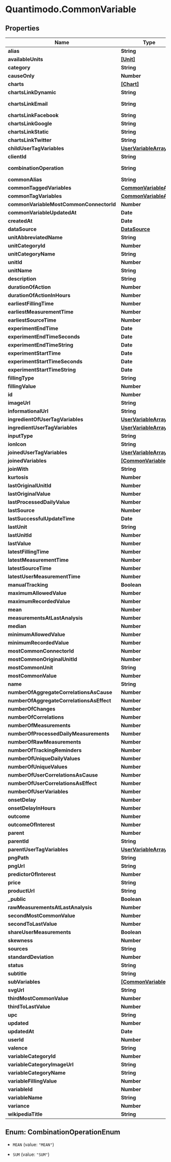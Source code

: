# Quantimodo.CommonVariable

## Properties
Name | Type | Description | Notes
------------ | ------------- | ------------- | -------------
**alias** | **String** | Example:  | 
**availableUnits** | [**[Unit]**](Unit.md) |  | 
**category** | **String** | Example: Sleep | [optional] 
**causeOnly** | **Number** | A value of 1 indicates that this variable is generally a cause in a causal relationship.  An example of a causeOnly variable would be a variable such as Cloud Cover which would generally not be influenced by the behaviour of the user. | 
**charts** | [**[Chart]**](Chart.md) |  | [optional] 
**chartsLinkDynamic** | **String** | Example: https://local.quantimo.do/ionic/Modo/www/#/app/charts/Barometric%20Pressure?variableName&#x3D;Barometric%20Pressure&amp;userId&#x3D;230&amp;pngUrl&#x3D;https%3A%2F%2Fapp.quantimo.do%2Fionic%2FModo%2Fwww%2Fimg%2Fvariable_categories%2Fenvironment.png | 
**chartsLinkEmail** | **String** | Example: mailto:?subject&#x3D;Check%20out%20my%20Barometric%20Pressure%20data%21&amp;body&#x3D;See%20my%20Barometric%20Pressure%20history%20at%20https%3A%2F%2Flocal.quantimo.do%2Fapi%2Fv2%2Fcharts%3FvariableName%3DBarometric%2520Pressure%26userId%3D230%26pngUrl%3Dhttps%253A%252F%252Fapp.quantimo.do%252Fionic%252FModo%252Fwww%252Fimg%252Fvariable_categories%252Fenvironment.png%0A%0AHave%20a%20great%20day! | 
**chartsLinkFacebook** | **String** | Example: https://www.facebook.com/sharer/sharer.php?u&#x3D;https%3A%2F%2Flocal.quantimo.do%2Fapi%2Fv2%2Fcharts%3FvariableName%3DBarometric%2520Pressure%26userId%3D230%26pngUrl%3Dhttps%253A%252F%252Fapp.quantimo.do%252Fionic%252FModo%252Fwww%252Fimg%252Fvariable_categories%252Fenvironment.png | 
**chartsLinkGoogle** | **String** | Example: https://plus.google.com/share?url&#x3D;https%3A%2F%2Flocal.quantimo.do%2Fapi%2Fv2%2Fcharts%3FvariableName%3DBarometric%2520Pressure%26userId%3D230%26pngUrl%3Dhttps%253A%252F%252Fapp.quantimo.do%252Fionic%252FModo%252Fwww%252Fimg%252Fvariable_categories%252Fenvironment.png | 
**chartsLinkStatic** | **String** | Example: https://local.quantimo.do/api/v2/charts?variableName&#x3D;Barometric%20Pressure&amp;userId&#x3D;230&amp;pngUrl&#x3D;https%3A%2F%2Fapp.quantimo.do%2Fionic%2FModo%2Fwww%2Fimg%2Fvariable_categories%2Fenvironment.png | 
**chartsLinkTwitter** | **String** | Example: https://twitter.com/home?status&#x3D;Check%20out%20my%20Barometric%20Pressure%20data%21%20https%3A%2F%2Flocal.quantimo.do%2Fapi%2Fv2%2Fcharts%3FvariableName%3DBarometric%2520Pressure%26userId%3D230%26pngUrl%3Dhttps%253A%252F%252Fapp.quantimo.do%252Fionic%252FModo%252Fwww%252Fimg%252Fvariable_categories%252Fenvironment.png%20%40quantimodo | 
**childUserTagVariables** | [**UserVariableArray**](UserVariableArray.md) |  | 
**clientId** | **String** | Example: local | 
**combinationOperation** | **String** | Way to aggregate measurements over time. Options are \&quot;MEAN\&quot; or \&quot;SUM\&quot;. SUM should be used for things like minutes of exercise.  If you use MEAN for exercise, then a person might exercise more minutes in one day but add separate measurements that were smaller.  So when we are doing correlational analysis, we would think that the person exercised less that day even though they exercised more.  Conversely, we must use MEAN for things such as ratings which cannot be SUMMED. | 
**commonAlias** | **String** | Example: Mood_(psychology) | [optional] 
**commonTaggedVariables** | [**CommonVariableArray**](CommonVariableArray.md) |  | 
**commonTagVariables** | [**CommonVariableArray**](CommonVariableArray.md) |  | 
**commonVariableMostCommonConnectorId** | **Number** | Example: 13 | 
**commonVariableUpdatedAt** | **Date** | Example: 2017-07-30 20:47:38 | 
**createdAt** | **Date** | Example: 2014-10-23 03:41:06 | [optional] 
**dataSource** | [**DataSource**](DataSource.md) |  | 
**unitAbbreviatedName** | **String** | Abbreviated name of the default unit for the variable | 
**unitCategoryId** | **Number** | Example: 1 | [optional] 
**unitCategoryName** | **String** | Example: Duration | [optional] 
**unitId** | **Number** | Id of the default unit for the variable | 
**unitName** | **String** | Example: Hours | [optional] 
**description** | **String** | Example: positive | [optional] 
**durationOfAction** | **Number** | The amount of time over which a predictor/stimulus event can exert an observable influence on an outcome variable value. For instance, aspirin (stimulus/predictor) typically decreases headache severity for approximately four hours (duration of action) following the onset delay. | 
**durationOfActionInHours** | **Number** | Example: 168 | [optional] 
**earliestFillingTime** | **Number** | Example: 1362099600 | 
**earliestMeasurementTime** | **Number** | Earliest measurement time | 
**earliestSourceTime** | **Number** | Example: 1334473200 | 
**experimentEndTime** | **Date** | Example:  | 
**experimentEndTimeSeconds** | **Date** | Example:  | 
**experimentEndTimeString** | **Date** | Example:  | 
**experimentStartTime** | **Date** | Example:  | 
**experimentStartTimeSeconds** | **Date** | Example:  | 
**experimentStartTimeString** | **Date** | Example:  | 
**fillingType** | **String** | Example:  | 
**fillingValue** | **Number** | When it comes to analysis to determine the effects of this variable, knowing when it did not occur is as important as knowing when it did occur. For example, if you are tracking a medication, it is important to know when you did not take it, but you do not have to log zero values for all the days when you haven&#39;t taken it. Hence, you can specify a filling value (typically 0) to insert whenever data is missing. | 
**id** | **Number** | Variable ID | [optional] 
**imageUrl** | **String** |  | [optional] 
**informationalUrl** | **String** | Example:  | 
**ingredientOfUserTagVariables** | [**UserVariableArray**](UserVariableArray.md) |  | 
**ingredientUserTagVariables** | [**UserVariableArray**](UserVariableArray.md) |  | 
**inputType** | **String** | Example: slider | [optional] 
**ionIcon** | **String** |  | [optional] 
**joinedUserTagVariables** | [**UserVariableArray**](UserVariableArray.md) |  | 
**joinedVariables** | [**[CommonVariable]**](CommonVariable.md) | Array of Variables that are joined with this Variable | 
**joinWith** | **String** | The Variable this Variable should be joined with. If the variable is joined with some other variable then it is not shown to user in the list of variables. | 
**kurtosis** | **Number** | Example: 10.764488721491 | [optional] 
**lastOriginalUnitId** | **Number** | Example: 47 | 
**lastOriginalValue** | **Number** | Example: 100900 | 
**lastProcessedDailyValue** | **Number** | Example: 100900 | 
**lastSource** | **Number** | Last source | 
**lastSuccessfulUpdateTime** | **Date** | Example: 2017-02-08 17:43:01 | 
**lastUnit** | **String** | Last unit | 
**lastUnitId** | **Number** | Example: 47 | 
**lastValue** | **Number** | Last value | 
**latestFillingTime** | **Number** | Example: 1501722000 | 
**latestMeasurementTime** | **Number** | Latest measurement time | 
**latestSourceTime** | **Number** | Example: 1501722000 | 
**latestUserMeasurementTime** | **Number** | Example: 1501722000 | 
**manualTracking** | **Boolean** | Example: 1 | [optional] 
**maximumAllowedValue** | **Number** | The maximum allowed value for measurements. While you can record a value above this maximum, it will be excluded from the correlation analysis. | 
**maximumRecordedValue** | **Number** | Example: 104700 | 
**mean** | **Number** | Example: 2202.3886251393 | [optional] 
**measurementsAtLastAnalysis** | **Number** | Example: 9795 | 
**median** | **Number** | Example: 2255.9284755781 | [optional] 
**minimumAllowedValue** | **Number** | The minimum allowed value for measurements. While you can record a value below this minimum, it will be excluded from the correlation analysis. | 
**minimumRecordedValue** | **Number** | Example: 1008.74 | 
**mostCommonConnectorId** | **Number** | Example: 7 | [optional] 
**mostCommonOriginalUnitId** | **Number** | Example: 2 | [optional] 
**mostCommonUnit** | **String** | Most common unit | 
**mostCommonValue** | **Number** | Most common value | 
**name** | **String** | User-defined variable display name. | 
**numberOfAggregateCorrelationsAsCause** | **Number** | Example: 386 | [optional] 
**numberOfAggregateCorrelationsAsEffect** | **Number** | Example: 2074 | [optional] 
**numberOfChanges** | **Number** | Example: 1317 | 
**numberOfCorrelations** | **Number** | Number of correlations | 
**numberOfMeasurements** | **Number** | Example: 308554 | [optional] 
**numberOfProcessedDailyMeasurements** | **Number** | Example: 1364 | 
**numberOfRawMeasurements** | **Number** | Number of measurements | 
**numberOfTrackingReminders** | **Number** | Example: 6 | [optional] 
**numberOfUniqueDailyValues** | **Number** | Example: 283 | 
**numberOfUniqueValues** | **Number** | Example: 74 | [optional] 
**numberOfUserCorrelationsAsCause** | **Number** | Example: 155 | 
**numberOfUserCorrelationsAsEffect** | **Number** | Example: 0 | 
**numberOfUserVariables** | **Number** | Example: 307 | [optional] 
**onsetDelay** | **Number** | The amount of time in seconds that elapses after the predictor/stimulus event before the outcome as perceived by a self-tracker is known as the onset delay. For example, the onset delay between the time a person takes an aspirin (predictor/stimulus event) and the time a person perceives a change in their headache severity (outcome) is approximately 30 minutes. | 
**onsetDelayInHours** | **Number** | Example: 0 | 
**outcome** | **Number** | Outcome variables (those with &#x60;outcome&#x60; &#x3D;&#x3D; 1) are variables for which a human would generally want to identify the influencing factors. These include symptoms of illness, physique, mood, cognitive performance, etc.  Generally correlation calculations are only performed on outcome variables. | 
**outcomeOfInterest** | **Number** | Example: 0 | 
**parent** | **Number** | Id of the parent variable if this variable has any parent | 
**parentId** | **String** | Example:  | 
**parentUserTagVariables** | [**UserVariableArray**](UserVariableArray.md) |  | 
**pngPath** | **String** | Example: img/variable_categories/sleep.png | [optional] 
**pngUrl** | **String** | Example: https://app.quantimo.do/ionic/Modo/www/img/variable_categories/sleep.png | [optional] 
**predictorOfInterest** | **Number** | Example: 0 | 
**price** | **String** | Example:  | 
**productUrl** | **String** | Example:  | 
**_public** | **Boolean** | Example: 1 | [optional] 
**rawMeasurementsAtLastAnalysis** | **Number** | The number of measurements that a given user had for this variable the last time a correlation calculation was performed. Generally correlation values are only updated once the current number of measurements for a variable is more than 10% greater than the rawMeasurementsAtLastAnalysis.  This avoids a computationally-demanding recalculation when there&#39;s not enough new data to make a significant difference in the correlation. | 
**secondMostCommonValue** | **Number** | Example: 8 | [optional] 
**secondToLastValue** | **Number** | Example: 101800 | 
**shareUserMeasurements** | **Boolean** | Example: false | 
**skewness** | **Number** | Example: 0.2461351905455 | [optional] 
**sources** | **String** | Comma-separated list of source names to limit variables to those sources | 
**standardDeviation** | **Number** | Example: 1840.535129803 | [optional] 
**status** | **String** | Example: UPDATED | 
**subtitle** | **String** | Based on sort filter and can be shown beneath variable name on search list | [optional] 
**subVariables** | [**[CommonVariable]**](CommonVariable.md) | Array of Variables that are sub variables to this Variable | 
**svgUrl** | **String** | Example: https://app.quantimo.do/ionic/Modo/www/img/variable_categories/sleep.svg | [optional] 
**thirdMostCommonValue** | **Number** | Example: 7 | [optional] 
**thirdToLastValue** | **Number** | Example: 102000 | 
**upc** | **String** | Universal product code or similar | [optional] 
**updated** | **Number** | When this variable or its settings were last updated | 
**updatedAt** | **Date** | Example: 2017-07-31 03:57:06 | [optional] 
**userId** | **Number** | Example: 230 | 
**valence** | **String** | Example: positive | [optional] 
**variableCategoryId** | **Number** | Example: 6 | [optional] 
**variableCategoryImageUrl** | **String** | Example: https://maxcdn.icons8.com/Color/PNG/96/Household/sleeping_in_bed-96.png | [optional] 
**variableCategoryName** | **String** | Variable category like Mood, Sleep, Physical Activity, Treatment, Symptom, etc. | 
**variableFillingValue** | **Number** | Example: -1 | 
**variableId** | **Number** | Example: 96380 | 
**variableName** | **String** | Example: Sleep Duration | [optional] 
**variance** | **Number** | Example: 115947037.40816 | [optional] 
**wikipediaTitle** | **String** | Example:  | 


<a name="CombinationOperationEnum"></a>
## Enum: CombinationOperationEnum


* `MEAN` (value: `"MEAN"`)

* `SUM` (value: `"SUM"`)




